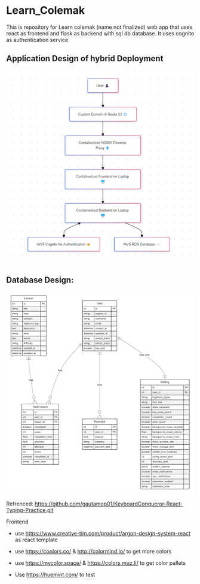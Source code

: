 # Learn_Colemak
This is repository for Learn colemak (name not finalized) web app that uses react as frontend and flask as backend with sql db database. It uses cognito as authentication service 

## Application Design of hybrid Deployment
![app_diagram](app_diagram.png)

## Database Design:

![db_design](db.png)






Refrenced:
https://github.com/gautamop01/KeyboardConqueror-React-Typing-Practice.git




Frontend 
- use https://www.creative-tim.com/product/argon-design-system-react as react template

- use https://coolors.co/  & http://colormind.io/ to get more colors

- use https://mycolor.space/  & https://colors.muz.li/ to get color pallets

- Use https://huemint.com/ to test
